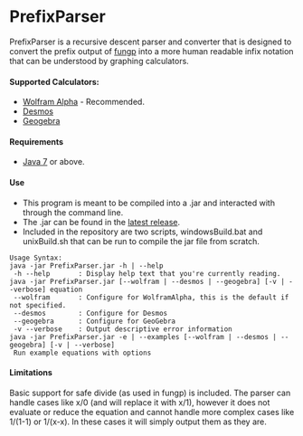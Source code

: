 # PrefixParser

PrefixParser is a recursive descent parser and converter that is designed to convert the prefix output of [fungp](https://github.com/vollmerm/fungp) into a more human readable infix notation that can be understood by graphing calculators.

#### Supported Calculators:
- [Wolfram Alpha](https://www.wolframalpha.com/) - Recommended.
- [Desmos](https://www.desmos.com/calculator)
- [Geogebra](https://www.geogebra.org/graphing)

#### Requirements
- [Java 7](https://java.com/en/download/) or above.

#### Use
- This program is meant to be compiled into a .jar and interacted with through the command line. 
- The .jar can be found in the [latest release](https://github.com/GraemeKnowles/PrefixParser/releases/latest).
- Included in the repository are two scripts, windowsBuild.bat and unixBuild.sh that can be run to compile the jar file from scratch. 

```
Usage Syntax:
java -jar PrefixParser.jar -h | --help
 -h --help       : Display help text that you're currently reading.
java -jar PrefixParser.jar [--wolfram | --desmos | --geogebra] [-v | --verbose] equation
 --wolfram       : Configure for WolframAlpha, this is the default if not specified.
 --desmos        : Configure for Desmos
 --geogebra      : Configure for GeoGebra
 -v --verbose    : Output descriptive error information
java -jar PrefixParser.jar -e | --examples [--wolfram | --desmos | --geogebra] [-v | --verbose]
 Run example equations with options
```

#### Limitations
Basic support for safe divide (as used in fungp) is included. The parser can handle cases like x/0 (and will replace it with x/1), however it does not evaluate or reduce the equation and cannot handle more complex cases like 1/(1-1) or 1/(x-x). In these cases it will simply output them as they are.
